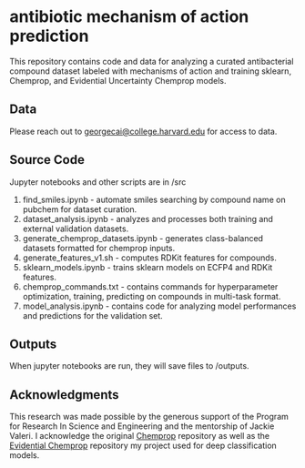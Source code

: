 # antibiotic mechanism of action prediction
This repository contains code and data for analyzing a curated antibacterial compound dataset labeled with mechanisms of action and training sklearn, Chemprop, and Evidential Uncertainty Chemprop models.  
## Data
Please reach out to georgecai@college.harvard.edu for access to data.
## Source Code
Jupyter notebooks and other scripts are in /src
1. find_smiles.ipynb - automate smiles searching by compound name on pubchem for dataset curation.
2. dataset_analysis.ipynb - analyzes and processes both training and external validation datasets.
3. generate_chemprop_datasets.ipynb - generates class-balanced datasets formatted for chemprop inputs.
4. generate_features_v1.sh - computes RDKit features for compounds.
5. sklearn_models.ipynb - trains sklearn models on ECFP4 and RDKit features.
6. chemprop_commands.txt - contains commands for hyperparameter optimization, training, predicting on compounds in multi-task format.
7. model_analysis.ipynb - contains code for analyzing model performances and predictions for the validation set.
## Outputs
When jupyter notebooks are run, they will save files to /outputs.
## Acknowledgments
This research was made possible by the generous support of the Program for Research In Science and Engineering and the mentorship of Jackie Valeri. I acknowledge the original [Chemprop](https://github.com/chemprop/chemprop) repository as well as the [Evidential Chemprop](https://github.com/aamini/chemprop#readme) repository my project used for deep classification models.
